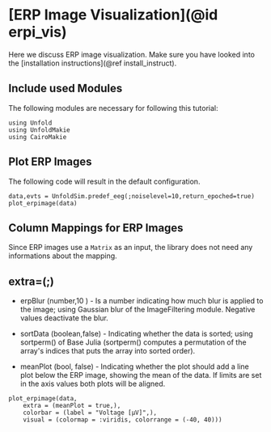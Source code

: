 # [ERP Image Visualization](@id erpi_vis)

Here we discuss ERP image visualization. 
Make sure you have looked into the [installation instructions](@ref install_instruct).

## Include used Modules
The following modules are necessary for following this tutorial:
```@example main
using Unfold
using UnfoldMakie
using CairoMakie

```


## Plot ERP Images

The following code will result in the default configuration. 
```@example main
data,evts = UnfoldSim.predef_eeg(;noiselevel=10,return_epoched=true)
plot_erpimage(data)
```

## Column Mappings for ERP Images

Since ERP images use a `Matrix` as an input, the library does not need any informations about the mapping.

## extra=(;)
- erpBlur (number,10 ) - Is a number indicating how much blur is applied to the image; using Gaussian blur of the ImageFiltering module. Negative values deactivate the blur.

- sortData (boolean,false) - Indicating whether the data is sorted; using sortperm() of Base Julia 
(sortperm() computes a permutation of the array's indices that puts the array into sorted order). 


- meanPlot (bool, false) - Indicating whether the plot should add a line plot below the ERP image, showing the mean of the data. If limits are set in the axis values both plots will be aligned.

```@example main
plot_erpimage(data,
    extra = (meanPlot = true,),
    colorbar = (label = "Voltage [µV]",),
    visual = (colormap = :viridis, colorrange = (-40, 40)))

```
